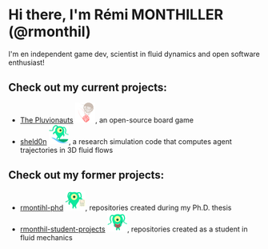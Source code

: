 # Hi there, I'm Rémi MONTHILLER (@rmonthil)
I'm en independent game dev, scientist in fluid dynamics and open software enthusiast!

## Check out my current projects:
* [The Pluvionauts](https://github.com/pluvionauts) ![Pluvionauts Logo](/logos/logo-pluvionauts.svg), an open-source board game
* [sheld0n](https://github.com/c0pep0d/sheld0n) ![Sheld0n Logo](/logos/logo-sheld0n.svg), a research simulation code that computes agent trajectories in 3D fluid flows

## Check out my former projects:
* [rmontihl-phd](https://github.com/rmonthil-phd) ![Rmonthil Ph.D. Logo](/logos/logo-phd.svg), repositories created during my Ph.D. thesis
* [rmonthil-student-projects](https://github.com/rmonthil-student-projects) ![Rmonthil Student Projects Logo](/logos/logo-student.svg), repositories created as a student in fluid mechanics
